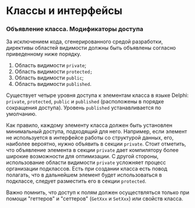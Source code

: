 # Классы и интерфейсы

### Объявление класса. Модификаторы доступа

За исключением кода, сгенерированного средой разработки, директивы областей видимости должны быть объявлены согласно приведенному ниже порядку.

1. Область видимости `private`;
2. Область видимости `protected;`
3. Область видимости `public`;
4. Область видимости `published`.

Существует четыре уровня доступа к элементам класса в языке Delphi: `private`, `protected`, `public` и `published` \(расположены в порядке сокращения доступа\). Уровень `published` устанавливается по умолчанию.

Как правило, каждому элементу класса должен быть установлен минимальный доступа, подходящий для него. Например, если элемент не используется в интерфейсе работы со структурой данных, его, наиболее вероятно, нужно объявить в секции `private`. Стоит отметить, что объявление элемента в секции `private` дает компилятору более широкие возможности для оптимизации. С другой стороны, использование области видимости `private` усложняет процесс организации подклассов. Есть при создании класса есть повод полагать, что в дальнейшем элемент будет использоваться в подклассе, следует разместить его в секции `protected`.

Важно помнить, что доступ к полям должен осуществляться только при помощи "геттеров" и "сеттеров" \(`GetXxx` и `SetXxx`\) или свойств класса.

